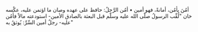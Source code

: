 أمُنَ يأمُن، أمانةً، فهو أمين
• أمُن الرَّجلُ: حافظ على عهده وصان ما اؤتمن عليه، عكْسه خان "لُقِّب الرسولُ صلّى الله عليه وسلّم قبل البعثة بالصادق الأمين- استودعته مالاً فأمُن عليه- رجلٌ أمين السِّرِّ: يُوثقُ به"